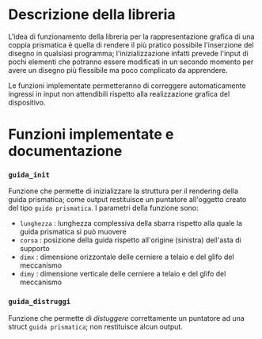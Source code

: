 # Descrizione della libreria

L'idea di funzionamento della libreria per la rappresentazione grafica di una coppia prismatica è quella di rendere il più pratico possibile l'inserzione del disegno in qualsiasi programma; l'inizializzazione infatti prevede l'input di pochi elementi che potranno essere modificati in un secondo momento per avere un disegno più flessibile ma poco complicato da apprendere.

Le funzioni implementate permetteranno di correggere automaticamente ingressi in input non attendibili rispetto alla realizzazione grafica del dispositivo.

# Funzioni implementate e documentazione
### `guida_init`
Funzione che permette di inizializzare la struttura per il rendering della guida prismatica; come output restituisce un puntatore all'oggetto creato del tipo `guida prismatica`. I parametri della funzione sono:
- `lunghezza` : lunghezza complessiva della sbarra rispetto alla quale la guida prismatica si può muovere
- `corsa` : posizione della guida rispetto all'origine (sinistra) dell'asta di supporto
- `dimx` : dimensione orizzontale delle cerniere a telaio e del glifo del meccanismo
- `dimy` : dimensione verticale delle cerniere a telaio e del glifo del meccanismo

### `guida_distruggi`
Funzione che permette di _distuggere_ correttamente un puntatore ad una struct `guida prismatica`; non restituisce alcun output.
